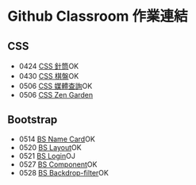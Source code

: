 # Github Classroom 作業連結

## CSS

- 0424 [CSS 針筒](https://classroom.github.com/a/XFDsL_TG)OK
- 0430 [CSS 棋盤](https://classroom.github.com/a/qrdFYjoJ)OK
- 0506 [CSS 媒體查詢](https://classroom.github.com/a/Ew6pU06A)OK
- 0506 [CSS Zen Garden](https://classroom.github.com/a/LHv7rnl9)

## Bootstrap

- 0514 [BS Name Card](https://classroom.github.com/a/D7alqO-X)OK
- 0520 [BS Layout](https://classroom.github.com/a/5vbWvOk_)OK
- 0521 [BS Login](https://classroom.github.com/a/TX8ArH3A)OJ
- 0527 [BS Component](https://classroom.github.com/a/pGAwHMP8)OK
- 0528 [BS Backdrop-filter](https://classroom.github.com/a/5aK4Mylp)OK
